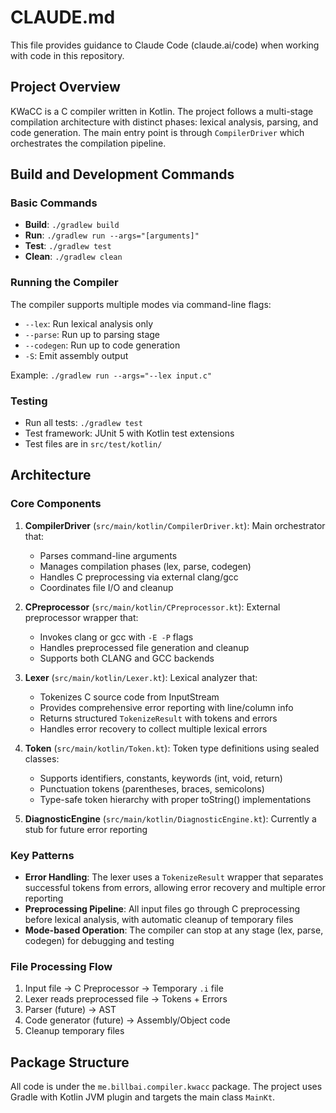 # CLAUDE.md

This file provides guidance to Claude Code (claude.ai/code) when working with code in this repository.

## Project Overview

KWaCC is a C compiler written in Kotlin. The project follows a multi-stage compilation architecture with distinct phases: lexical analysis, parsing, and code generation. The main entry point is through `CompilerDriver` which orchestrates the compilation pipeline.

## Build and Development Commands

### Basic Commands
- **Build**: `./gradlew build`
- **Run**: `./gradlew run --args="[arguments]"`
- **Test**: `./gradlew test`
- **Clean**: `./gradlew clean`

### Running the Compiler
The compiler supports multiple modes via command-line flags:
- `--lex`: Run lexical analysis only
- `--parse`: Run up to parsing stage  
- `--codegen`: Run up to code generation
- `-S`: Emit assembly output

Example: `./gradlew run --args="--lex input.c"`

### Testing
- Run all tests: `./gradlew test`
- Test framework: JUnit 5 with Kotlin test extensions
- Test files are in `src/test/kotlin/`

## Architecture

### Core Components

1. **CompilerDriver** (`src/main/kotlin/CompilerDriver.kt`): Main orchestrator that:
   - Parses command-line arguments
   - Manages compilation phases (lex, parse, codegen)
   - Handles C preprocessing via external clang/gcc
   - Coordinates file I/O and cleanup

2. **CPreprocessor** (`src/main/kotlin/CPreprocessor.kt`): External preprocessor wrapper that:
   - Invokes clang or gcc with `-E -P` flags
   - Handles preprocessed file generation and cleanup
   - Supports both CLANG and GCC backends

3. **Lexer** (`src/main/kotlin/Lexer.kt`): Lexical analyzer that:
   - Tokenizes C source code from InputStream
   - Provides comprehensive error reporting with line/column info
   - Returns structured `TokenizeResult` with tokens and errors
   - Handles error recovery to collect multiple lexical errors

4. **Token** (`src/main/kotlin/Token.kt`): Token type definitions using sealed classes:
   - Supports identifiers, constants, keywords (int, void, return)
   - Punctuation tokens (parentheses, braces, semicolons)
   - Type-safe token hierarchy with proper toString() implementations

5. **DiagnosticEngine** (`src/main/kotlin/DiagnosticEngine.kt`): Currently a stub for future error reporting

### Key Patterns

- **Error Handling**: The lexer uses a `TokenizeResult` wrapper that separates successful tokens from errors, allowing error recovery and multiple error reporting
- **Preprocessing Pipeline**: All input files go through C preprocessing before lexical analysis, with automatic cleanup of temporary files
- **Mode-based Operation**: The compiler can stop at any stage (lex, parse, codegen) for debugging and testing

### File Processing Flow

1. Input file → C Preprocessor → Temporary `.i` file
2. Lexer reads preprocessed file → Tokens + Errors
3. Parser (future) → AST
4. Code generator (future) → Assembly/Object code
5. Cleanup temporary files

## Package Structure

All code is under the `me.billbai.compiler.kwacc` package. The project uses Gradle with Kotlin JVM plugin and targets the main class `MainKt`.